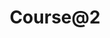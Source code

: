 ---
title: "Course@2"
description: "Description Testing for Course@2."
type: "course"
category: "Test,Development,Demo Course2"
summary: "Summary Testing for Course 2. Today is a beautiful day to work. Current location: Razer SEA HQ @One North. It is in the South of Singapore"
file_path: "Test.pdf"
image: "https://assets-global.website-files.com/5e39e095596498a8b9624af1/5ffca6e3e0d8ad9231cc2af6_Portfolio-course---final.png"
link: "https://www.proteus-dt.com"
status: "ongoing"
---